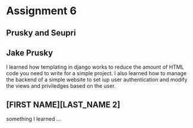 # Assignment 6

## Prusky and Seupri

## Jake Prusky 

I learned how templating in django works to reduce the amount of HTML code you need to write for a simple project. I also learned how to manage the backend of a simple website to set iup user authentication and modify the views and priviledges based on the user.

## \[FIRST NAME]\[LAST_NAME 2\]

something I learned ...
